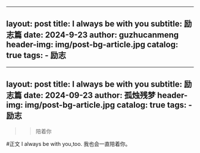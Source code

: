 
---
layout:     post
title:      I always be with you
subtitle:   励志篇
date:       2024-9-23
author:     guzhucanmeng
header-img: img/post-bg-article.jpg
catalog: true
tags:
    - 励志
--- 
---
layout:     post
title:      I always be with you
subtitle:   励志篇
date:       2024-09-23
author:     孤烛残梦
header-img: img/post-bg-article.jpg
catalog: true
tags:
    - 励志
---

>>陪着你






  
#正文
    I always be with you,too.
    我也会一直陪着你。
